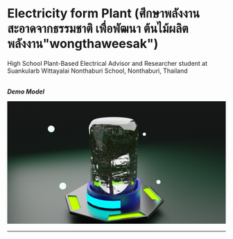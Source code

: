 <h1>Electricity form Plant (ศึกษาพลังงานสะอาดจากธรรมชาติ เพื่อพัฒนา ต้นไม้ผลิตพลังงาน"wongthaweesak")</h1>
High School Plant-Based Electrical Advisor and Researcher student at Suankularb Wittayalai Nonthaburi School, Nonthaburi, Thailand<br>
<br>

***Demo Model***

<img src="https://github.com/SkyblueLemonade/3d-model-for-IS2-subject/blob/main/Is_proto_3.png?raw=true" width="1200px">
<hr>
